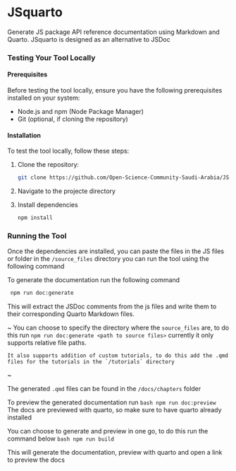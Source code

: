 # JSquarto
Generate JS package API reference documentation using Markdown and Quarto. JSquarto is designed as an alternative to JSDoc



### Testing Your Tool Locally

#### Prerequisites
Before testing the tool locally, ensure you have the following prerequisites installed on your system:
- Node.js and npm (Node Package Manager)
- Git (optional, if cloning the repository)

#### Installation
To test the tool locally, follow these steps:

1. Clone the repository:
   ```bash
   git clone https://github.com/Open-Science-Community-Saudi-Arabia/JSquarto
   ```
2. Navigate to the projecte directory

3. Install dependencies 
    ```bash
    npm install
    ```

### Running the Tool
Once the dependencies are installed, you can paste the files in the JS files or folder in the `/source_files` directory you can run the tool using the following command
    
To generate the documentation run the following command
   ```bash
    npm run doc:generate
   ```

This will extract the JSDoc comments from the js files and write them to their corresponding Quarto Markdown files.

~
    You can choose to specify the directory where the `source_files` are, to do this run `npm run doc:generate <path to source files>` currently it only supports relative file paths.

    
    It also supports addition of custom tutorials, to do this add the .qmd files for the tutorials in the `/tutorials` directory
~

The generated `.qmd` files can be found in the `/docs/chapters` folder


To preview the generated documentation run 
    ```bash
    npm run doc:preview
    ```
The docs are previewed with quarto, so make sure to have quarto already installed


You can choose to generate and preview in one go, to do this run the command below
    ```bash
    npm run build
    ```

This will generate the documentation, preview with quarto and open a link to preview the docs
